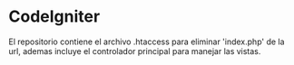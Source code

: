 # CodeIgniter
El repositorio contiene el archivo .htaccess para eliminar 'index.php' de la url, ademas incluye el controlador principal para manejar las vistas.
